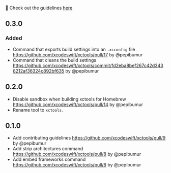 🚀 Check out the guidelines [here](https://github.com/xcodeswift/contributors/blob/master/CHANGELOG_GUIDELINES.md)

## 0.3.0

### Added
- Command that exports build settings into an `.xcconfig` file https://github.com/xcodeswift/xctools/pull/17 by @pepibumur
- Command that cleans the build settings https://github.com/xcodeswift/xctools/commit/fd2eba8bef267c42d3438212af36324c892bf635 by @pepibumur

## 0.2.0
- Disable sandbox when building xctools for Homebrew https://github.com/xcodeswift/xctools/pull/14 by @pepibumur
- Rename tool to `xctools`.

## 0.1.0
- Add contributing guidelines https://github.com/xcodeswift/xctools/pull/9 by @pepibumur
- Add strip architectures command https://github.com/xcodeswift/xctools/pull/8 by @pepibumur
- Add embed frameworks command https://github.com/xcodeswift/xctools/pull/6 by @pepibumur
